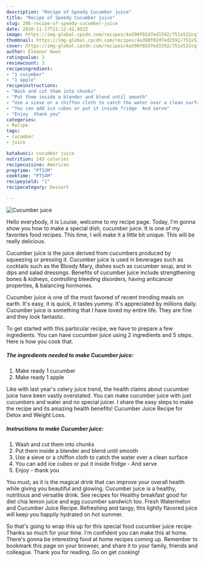 ```yaml
---
description: "Recipe of Speedy Cucumber juice"
title: "Recipe of Speedy Cucumber juice"
slug: 206-recipe-of-speedy-cucumber-juice
date: 2020-11-17T11:12:41.852Z
image: https://img-global.cpcdn.com/recipes/4a390f02d7ed1592/751x532cq70/cucumber-juice-recipe-main-photo.jpg
thumbnail: https://img-global.cpcdn.com/recipes/4a390f02d7ed1592/751x532cq70/cucumber-juice-recipe-main-photo.jpg
cover: https://img-global.cpcdn.com/recipes/4a390f02d7ed1592/751x532cq70/cucumber-juice-recipe-main-photo.jpg
author: Eleanor Owen
ratingvalue: 3
reviewcount: 3
recipeingredient:
- "1 cucumber"
- "1 apple"
recipeinstructions:
- "Wash and cut them into chunks"
- "Put them inside a blender and blend until smooth"
- "Use a sieve or a chiffon cloth to catch the water over a clean surface"
- "You can add ice cubes or put it inside fridge  And serve"
- "Enjoy  thank you"
categories:
- Recipe
tags:
- cucumber
- juice

katakunci: cucumber juice 
nutrition: 243 calories
recipecuisine: American
preptime: "PT32M"
cooktime: "PT54M"
recipeyield: "1"
recipecategory: Dessert

---
```



![Cucumber juice](https://img-global.cpcdn.com/recipes/4a390f02d7ed1592/751x532cq70/cucumber-juice-recipe-main-photo.jpg)

Hello everybody, it is Louise, welcome to my recipe page. Today, I'm gonna show you how to make a special dish, cucumber juice. It is one of my favorites food recipes. This time, I will make it a little bit unique. This will be really delicious.

Cucumber juice is the juice derived from cucumbers produced by squeezing or pressing it. Cucumber juice is used in beverages such as cocktails such as the Bloody Mary, dishes such as cucumber soup, and in dips and salad dressings. Benefits of cucumber juice include strengthening bones &amp; kidneys, controlling bleeding disorders, having anticancer properties, &amp; balancing hormones.

Cucumber juice is one of the most favored of recent trending meals on earth. It's easy, it is quick, it tastes yummy. It's appreciated by millions daily. Cucumber juice is something that I have loved my entire life. They are fine and they look fantastic.


To get started with this particular recipe, we have to prepare a few ingredients. You can have cucumber juice using 2 ingredients and 5 steps. Here is how you cook that.

<!--inarticleads1-->

##### The ingredients needed to make Cucumber juice:

1. Make ready 1 cucumber
1. Make ready 1 apple


Like with last year&#39;s celery juice trend, the health claims about cucumber juice have been vastly overstated. You can make cucumber juice with just cucumbers and water and no special juicer. I share the easy steps to make the recipe and its amazing health benefits! Cucumber Juice Recipe for Detox and Weight Loss. 

<!--inarticleads2-->

##### Instructions to make Cucumber juice:

1. Wash and cut them into chunks
1. Put them inside a blender and blend until smooth
1. Use a sieve or a chiffon cloth to catch the water over a clean surface
1. You can add ice cubes or put it inside fridge  - And serve
1. Enjoy  - thank you


You must, as it is the magical drink that can improve your overall health while giving you beautiful and glowing. Cucumber juice is a healthy, nutritious and versatile drink. See recipes for Healthy breakfast good for diet chia lemon juice and egg cucumber sandwich too. Fresh Watermelon and Cucumber Juice Recipe. Refreshing and tangy, this lightly flavored juice will keep you happily hydrated on hot summer. 

So that's going to wrap this up for this special food cucumber juice recipe. Thanks so much for your time. I'm confident you can make this at home. There's gonna be interesting food at home recipes coming up. Remember to bookmark this page on your browser, and share it to your family, friends and colleague. Thank you for reading. Go on get cooking!
